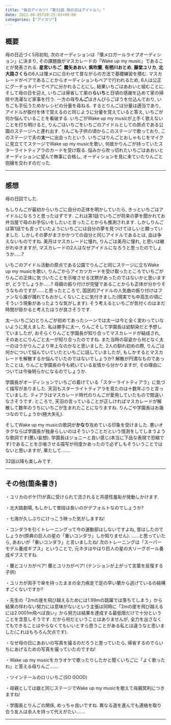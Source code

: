 ```yaml
---
title: "毎日アイカツ!「第31話 母の日はアイドル!」"
date: 2021-06-05T20:25:03+09:00
categories: ["アイカツ"]
---
```

## 概要

母の日近づく5月初旬, 次のオーディションは「懐メロガールライブオーディション」に決まり, その課題曲がマスカレードの「Wake up my music」であることが発表される. **星宮いちご**, **霧矢あおい**, **紫吹蘭**, **有栖川おとめ**, **藤堂ユリカ**, **北大路さくら**の6人は懐メロに合わせて昔ながらの方法で基礎練習を積む. マスカレードがペアであることからオーディションもペアで行われるため, 6人は公正にグーチョキパーでペアに分かれることにし, 結果いちごはあおいと組むことに. そして母の日を迎え, いちごは帰省して弟の**らいち**と日頃の感謝を込めて家の掃除や洗濯など家事を行う. 一方の母**りんご**はきんぴらごぼうを仕込んでおり, いちごも手伝うためかレシピの分量を尋ねる. するとりんごは分量は適当であり, アイドルが振付を体で覚えるのと同じように分量を覚えていると答え, いちごが何か悩んでいることを看破する. いちごがWake up my musicが上手く歌えないことを打ち明けると, りんごはいちごをいちごのアイドルとしての原点である公園のステージへと連れ出す. りんごも子供の頃からこのステージで歌っており, このステージで夫の**太一**に出会ったという. いちごはりんごとおしゃもじをマイクに見立ててステージでWake up my musicを歌い, 何故かりんごが持っていたスターライトティアラのカードを受け取る. 悩みから吹っ切れたいちごはあおいとオーディションに望んで無事に合格し, オーディションを見に来ていたりんごと抱擁を交わすのだった.

***

## 感想

母の日回でした.

もしりんごが最初からいちごに自分の正体を明かしていたら, きっといちごはアイドルになろうと思ったはずです. これは第1話でいちごが将来の夢を聞かれてお弁当屋で母のお手伝いをしたいと言ったことからも推測されます. しかしりんごは第1話でも言っていたようにいちごには自分の夢を見つけてほしいと願っていました. しかしその夢がまさかかつての自分と同じアイドルであるとは, 血は争えないものですね. 美月はマスカレードに憧れ, りんごは美月に憧れ, と思いは継がれゆきますが, マスカレードの2人はなぜアイドルになろうと思ったのでしょうか……?

いちごのアイドル活動の原点である公園でりんごと同じステージに立ちWake up my musicを歌い, りんごからアイカツカードを受け取ったところでいちごがりんごの正体に気づいたことを示唆させる沈黙があったのではないかと思いますが, どうでしょうか……? 母親の振り付けが完璧であることからも正体が分かりそうなものですが……と思ったところで, 国民的アイドルの人気曲の振り付けはファンなら誰が踊れてもおかしくないことに気付きました(現実でも中高生の頃にそういう現象があったような気がします). そう考えるといちごが気付くのはまだ時間が掛かると考えたほうが良さそうです.

太一(いちご父)とりんごが初めてあったシーンでは太一は今と全く変わっていないように見えました. 私は勝手に太一, りんごそして学園長は幼馴染だと予想していましたが, おそらくりんごと学園長が知り合ってマスカレードが結成され, そのあとにりんごと太一が知り合ったのですね. また当時の容姿から何となく太一のほうがりんごより年上なのかなと思いました. 2人の馴れ初めの際, りんごは何かについて悩んでいていたといちごに話していましたが, もしかするとマスカレードを解散するか悩んでいたのではないでしょうか? 解散が円満なものであったことは, りんごと学園長の今も続いている友情から分かりますが, その理由については今後明らかになるのでしょうか.

学園長がオーディションでいちごの着けている「スターライトティアラ」に気づく描写がありました. 天羽もスターライトティアラを見たのは十数年ぶりと言っていました. ティアラはマスカレード時代のりんごが愛用していたもので間違いなさそうです. ところで, 天羽の言っていることが正しければマスカレードが解散して数年のうちにいちごが生まれたことになりますね. りんごや学園長はお幾つなのでしょうか(極大失礼).

そしてWake up my musicの歌詞が**かなり**攻めている印象を受けました. 悪いオタクならば学園長が独身らしいのはそういうことだという憶測をしてしまうような歌詞です(悪い妄想). 学園長はジョニーと良い感じ(本当に下品な表現で恐縮です)であることを示唆させる描写が何度かあったので必ずしもそういうことではないと思いますが, 果たして…….

32話以降も楽しみです.

***

## その他(箇条書き)

・ユリカのボケ(?)が真に受けられて流されると共感性羞恥が発動しかけます.

・北大路劇場, もしかして普段は長いのがデフォルトなのでしょうか?

・七海が久しぶりにけっこう映った気がしますね!

・コンダラを引くトレーニングって今の運動部はしないですよね, 昔はしたのでしょうか(原典の巨人の星の「重いコンダラ」しか知りません). ……と思っていたら, あおいが「重いコンダラ」と言いましたね! 次のトレーニングは「スーパーモデル養成ギプス」ということで, 元ネタはやはり巨人の星の大リーグボール養成ギブスですね.

・蘭とユリカがペア! 蘭とユリカがペア! (テンションが上がって言葉を反復する子供)

・ユリカが両手で傘を持ったままの全力疾走で足の早い蘭から逃げているの結構すごくないですか?

・先生の「2mの崖を飛び越えるためには1.99mの跳躍では落ちてしまう」から結果の伴わない努力には意味がないという主張は同時に「2mの崖を飛び越えるには2.0001m飛べば良い」から努力は結果を達成する最低限だけで十分ということを含意しそうです. だから何だということはありませんが, 全力を出さなくてもできることはやらなくてもいいとすら思うことがある私とは違うなと思いました(これはもちろん欠点です).

・なぜ母の日にあおいの写真を撮るのだろうと思っていたら, 帰省するのでらいちにあげるための写真を撮っていたのですね!

・Wake up my musicをカラオケで歌ったりしたかと聞くいちごに「よく歌ったわ」と答える母りんご…….

・ツインテールのロリいちご(SO GOOD)

・母親としては娘と同じステージでWake up my musicを歌えて母親冥利につきますね!

・学園長とりんごの関係, めっちゃ良いですね. 異なる道を進んでも連絡を取り合う友人は余人を持って代えがたい…….

***
